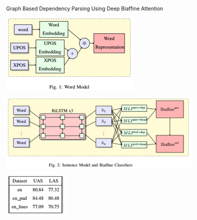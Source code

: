 Graph Based Dependency Parsing Using Deep Biaffine Attention

![Word Model](imgs/wm.png?raw=true "Word Model")

![Sentence Model And Biaffine Classifiers](imgs/sm.png?raw=true "Sentence Model And Biaffine Classifiers")

![Results](imgs/res.png?raw=true "Results")
